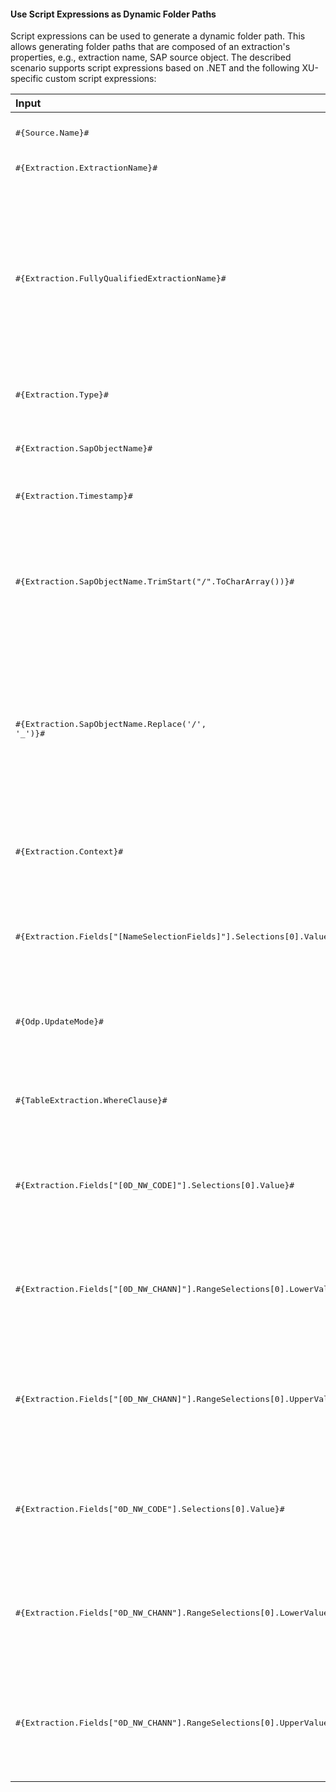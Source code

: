 
#### Use Script Expressions as Dynamic Folder Paths

Script expressions can be used to generate a dynamic folder path.
This allows generating folder paths that are composed of an extraction's properties, e.g., extraction name, SAP source object.
The described scenario supports script expressions based on .NET and the following XU-specific custom script expressions:

| Input                                                   | Description|
|:--------------------------------------------------------|:-----------|
|<pre>#{Source.Name}#</pre> |  Name of the extraction's SAP source.|
|<pre>#{Extraction.ExtractionName}#</pre> | Name of the extraction.  |
|<pre>#{Extraction.FullyQualifiedExtractionName}#</pre> | Name of the extraction. If the extraction is part of an [extraction group](../organize-extractions.md), the name of the extraction group is included in the extraction name. This option avoids conflicts, when the extraction names are not unique. |
|<pre>#{Extraction.Type}#</pre> |  Extraction type (*Table*, *ODP*, *BAPI*, etc.). |
|<pre>#{Extraction.SapObjectName}#</pre> |  Name of the SAP object the extraction is extracting data from. |
|<pre>#{Extraction.Timestamp}#</pre> |  Timestamp of the extraction.  |
|<pre>#{Extraction.SapObjectName.TrimStart("/".ToCharArray())}#</pre>  |Removes the first slash '/' of an SAP object. <br> Example: /BIO/TMATERIAL to BIO/TMATERIAL - prevents creating an empty folder in a file path.
|<pre>#{Extraction.SapObjectName.Replace('/', '_')}#</pre> | Replaces all slashes '/' of an SAP object. <br> Example: /BIO/TMATERIAL to _BIO_TMATERIAL - prevents splitting the SAP object name by folders in a file path.         |
|<pre>#{Extraction.Context}#</pre> |  Only for ODP extractions: returns the context of the ODP object (*SAPI*, *ABAP_CDS*, etc). |
|<pre>#{Extraction.Fields["[NameSelectionFields]"].Selections[0].Value}#</pre>| Only for ODP extractions: returns the input value of a defined selection / filter.| 
|<pre>#{Odp.UpdateMode}#</pre>| Only for ODP extractions: returns the update mode (*Delta*, *Full*, *Repeat*) of the extraction.| 
|<pre>#{TableExtraction.WhereClause}#</pre> | Only for Table extractions: returns the WHERE clause of the extraction.  |
|<pre>#{Extraction.Fields["[0D_NW_CODE]"].Selections[0].Value}#</pre> | Only for BWCube extractions (MDX mode): returns the input value of a defined selection.  |
|<pre>#{Extraction.Fields["[0D_NW_CHANN]"].RangeSelections[0].LowerValue}#</pre> | Only for BWCube extractions (MDX mode): returns the lower input value of a defined selection range.  |
|<pre>#{Extraction.Fields["[0D_NW_CHANN]"].RangeSelections[0].UpperValue}#</pre> | Only for BWCube extractions (MDX mode): returns the upper input value of a defined selection range.  |
|<pre>#{Extraction.Fields["0D_NW_CODE"].Selections[0].Value}#</pre> | Only for BWCube extractions (BICS mode): returns the input value of a defined selection. |
|<pre>#{Extraction.Fields["0D_NW_CHANN"].RangeSelections[0].LowerValue}#</pre> | Only for BWCube extractions (BICS mode): returns the lower input value of a defined selection range.  |
|<pre>#{Extraction.Fields["0D_NW_CHANN"].RangeSelections[0].UpperValue}#</pre> | Only for BWCube extractions (BICS mode): returns the upper input value of a defined selection range.  |

